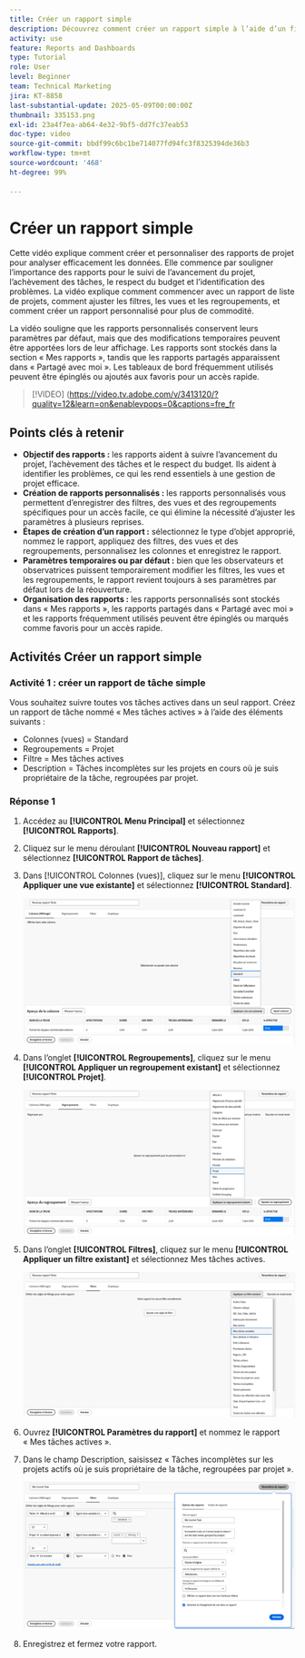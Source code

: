 ```yaml
---
title: Créer un rapport simple
description: Découvrez comment créer un rapport simple à l’aide d’un filtre, d’une vue et d’un regroupement existants dans Workfront.
activity: use
feature: Reports and Dashboards
type: Tutorial
role: User
level: Beginner
team: Technical Marketing
jira: KT-8858
last-substantial-update: 2025-05-09T00:00:00Z
thumbnail: 335153.png
exl-id: 23a4f7ea-ab64-4e32-9bf5-dd7fc37eab53
doc-type: video
source-git-commit: bbdf99c6bc1be714077fd94fc3f8325394de36b3
workflow-type: tm+mt
source-wordcount: '468'
ht-degree: 99%

---
```


# Créer un rapport simple

Cette vidéo explique comment créer et personnaliser des rapports de projet pour analyser efficacement les données. Elle commence par souligner l’importance des rapports pour le suivi de l’avancement du projet, l’achèvement des tâches, le respect du budget et l’identification des problèmes. La vidéo explique comment commencer avec un rapport de liste de projets, comment ajuster les filtres, les vues et les regroupements, et comment créer un rapport personnalisé pour plus de commodité.

La vidéo souligne que les rapports personnalisés conservent leurs paramètres par défaut, mais que des modifications temporaires peuvent être apportées lors de leur affichage. Les rapports sont stockés dans la section « Mes rapports », tandis que les rapports partagés apparaissent dans « Partagé avec moi ». Les tableaux de bord fréquemment utilisés peuvent être épinglés ou ajoutés aux favoris pour un accès rapide.

>[!VIDEO] (https://video.tv.adobe.com/v/3413120/?quality=12&learn=on&enablevpops=0&captions=fre_fr

## Points clés à retenir


* **Objectif des rapports :** les rapports aident à suivre l’avancement du projet, l’achèvement des tâches et le respect du budget. Ils aident à identifier les problèmes, ce qui les rend essentiels à une gestion de projet efficace.
* **Création de rapports personnalisés :** les rapports personnalisés vous permettent d’enregistrer des filtres, des vues et des regroupements spécifiques pour un accès facile, ce qui élimine la nécessité d’ajuster les paramètres à plusieurs reprises.
* **Étapes de création d’un rapport :** sélectionnez le type d’objet approprié, nommez le rapport, appliquez des filtres, des vues et des regroupements, personnalisez les colonnes et enregistrez le rapport.
* **Paramètres temporaires ou par défaut :** bien que les observateurs et observatrices puissent temporairement modifier les filtres, les vues et les regroupements, le rapport revient toujours à ses paramètres par défaut lors de la réouverture.
* **Organisation des rapports :** les rapports personnalisés sont stockés dans « Mes rapports », les rapports partagés dans « Partagé avec moi » et les rapports fréquemment utilisés peuvent être épinglés ou marqués comme favoris pour un accès rapide.



## Activités Créer un rapport simple

### Activité 1 : créer un rapport de tâche simple

Vous souhaitez suivre toutes vos tâches actives dans un seul rapport. Créez un rapport de tâche nommé « Mes tâches actives » à l’aide des éléments suivants :

* Colonnes (vues) = Standard
* Regroupements = Projet
* Filtre = Mes tâches actives
* Description = Tâches incomplètes sur les projets en cours où je suis propriétaire de la tâche, regroupées par projet.

### Réponse 1

1. Accédez au **[!UICONTROL Menu Principal]** et sélectionnez **[!UICONTROL Rapports]**.
1. Cliquez sur le menu déroulant **[!UICONTROL Nouveau rapport]** et sélectionnez **[!UICONTROL Rapport de tâches]**.
1. Dans [!UICONTROL Colonnes (vues)], cliquez sur le menu **[!UICONTROL Appliquer une vue existante]** et sélectionnez **[!UICONTROL Standard]**.

   ![Image de l’écran de création de colonnes dans un rapport de tâche](assets/simple-task-report-columns.png)

1. Dans l’onglet **[!UICONTROL Regroupements]**, cliquez sur le menu **[!UICONTROL Appliquer un regroupement existant]** et sélectionnez **[!UICONTROL Projet]**.

   ![Image de l’écran de création de regroupements dans un rapport de tâche](assets/simple-task-report-groupings.png)

1. Dans l’onglet **[!UICONTROL Filtres]**, cliquez sur le menu **[!UICONTROL Appliquer un filtre existant]** et sélectionnez Mes tâches actives.

   ![Image de l’écran de création de filtres dans un rapport de tâche](assets/simple-task-report-filters.png)

1. Ouvrez **[!UICONTROL Paramètres du rapport]** et nommez le rapport « Mes tâches actives ».
1. Dans le champ Description, saisissez « Tâches incomplètes sur les projets actifs où je suis propriétaire de la tâche, regroupées par projet ».

   ![Image de l’écran des paramètres du rapport dans un rapport de tâche](assets/simple-task-report-report-settings.png)

1. Enregistrez et fermez votre rapport.
